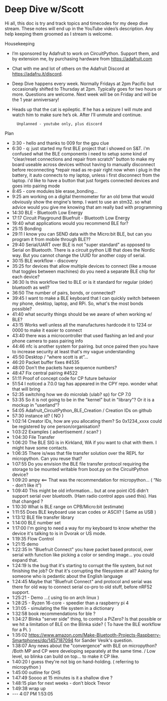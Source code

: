 # Deep Dive w/Scott


Hi all, this doc is try and track topics and timecodes for my deep dive stream. These notes will end up in the YouTube video’s description. Any help keeping them groomed as I stream is welcome.


Housekeeping
* I’m sponsored by Adafruit to work on CircuitPython. Support them, and by extension me, by purchasing hardware from https://adafruit.com
* Chat with me and lot of others on the Adafruit Discord at https://adafru.it/discord.
* Deep Dive happens every week. Normally Fridays at 2pm Pacific but occasionally shifted to Thursday at 2pm. Typically goes for two hours or more. Questions are welcome. Next week will be on Friday and will be the 1 year anniversary!
* Heads up that the cat is epileptic. If he has a seizure I will mute and watch him to make sure he’s ok. After I’ll unmute and continue.


        Unplanned - youtube only, plus discord
Plan
* 3:30 - hello and thanks to 009 for the gpu clue
* 6:30 - q: just started my first BLE project that i showed on S&T. i'm confused what the BLE components i need to setup some kind of "clear/reset connections and repair from scratch" button to make my board useable across devices without having to manually disconnect before reconnecting
*repair read as re-pair right now when i plug in the battery, it auto connects to my laptop, unless i first disconnect from the laptop. i'd like to have a button that just forgets connected devices and goes into pairing mode
* 8:45 - core modules ble erase_bonding…
* 9:25 am working on a digital thermometer for an old bmw that would obviously show the engine's temp. I want to use an stm32. so what advice would you give me knowing that am really bad with programming
* 14:30 BLE - Bluetooth Low Energy
* 17:17 Circuit Playground Bluefruit - Bluetooth Low Energy
* 19:40 what applications would you recommend BLE for?
* 25:15 Bonding
* 29:11 I know you can SEND data with the Micro:bit BLE, but can you program it from mobile through BLE??
* 29:40 Serial/UART over BLE is not "super standard" as opposed to Serial on Bluetooth. There is a circuit python LIB that does the Nordic way. But you cannot change the UUID for another copy of serial.
* 30:15 BLE workflow - discovery
* 35:25 for devices that allow multiple devices to connect (like a mouse that toggles between machines) do you need a separate BLE chip for each device?
* 36:30 Is this workflow tied to BLE or is it standard for regular (older) bluetooth as well?
* 36:50 The number of pairs, bonds, or connected?
* 39:45 ​I want to make a BLE keyboard that I can quickly switch between my phone, desktop, laptop, and RPi. So, what's the most bonds possible?
* 41:40 what security things should be we aware of when working w/ BLE?
* 43:15 Works well unless all the manufactures hardcode it to 1234 or 0000 to make it easier to connect
* 43:40 there was a microcontroller that used flashing an led and your phone camera to pass pairing info
* 44:46 nfc is another system for pairing. but once paired then you have to increase security at least that's my vague understanding
* 45:50 Desktop / “where scott is at”...
* 46:20 Packet buffer fixes #4535
* 48:00 ​Don't the packets have sequence numbers?
* 48:47 Fix central pairing #4522
* 51:11 Proof of concept code for CP future behavior
* 51:54 I noticed a 7.0.0 tag has appeared in the CPY repo. wonder what that will bring
* 52:35 switching how we do microlab (ulab? sp) for CP 7.0
* 53:35 So it is not going to be in the "kernel" but in "library"? Or it is a mockup in "userland"?
* 54:05 Adafruit_CircuitPython_BLE_Creation / Creation IDs on github
* 57:30 instance id?  ( NO )
* 1:02:14 Creator IDs, how are you allocating them? So 0x1234_xxxx could be registered by one person/organisation?
* 1:03:22 Examples ( advertisement / scan? )
* 1:04:30 File Transfer
* 1:06:20 The BLE SIG is in Kirkland, WA if you want to chat with them. I might have some contacts.
* 1:06:35 There is/was that file transfer solution over the REPL for micropython. Can you reuse that?
* 1:07:55 Do you envision the BLE file transfer protocol requiring the storage to be mounted writable from boot.py on the CircuitPython device?
* 1:09:20 ampy <== That was the recommendation for micropython… ( “No - don’t like it”)
* 1:09:40 This might be old information... but at one point iOS didn't support serial over bluetooth. (Ham radio control apps used this). Has that changed ?
* 1:10:30 What is BLE range on CPB/Micro:bit (estimate)
* 1:11:55 Does BLE keyboard use scan codes or ASCII? ( Same as USB )
* 1:13:12 BLE file transfer library
* 1:14:00 BLE number set
* 1:17:00 ​I'm going to need a way for my keyboard to know whether the device it's talking to is in Dvorak or US mode.
* 1:19:35 Flow Control
* 1:21:15 demo 
* 1:22:35 In "Bluefruit Connect" you have packet based protocol, over serial with function like picking a color or sending image... you could expand that.
* 1:24:19 Is the bug that it's starting to corrupt the file system, but not finishing the job? Or that it's corrupting the filesystem at all? Asking for someone who is pedantic about the English language
* 1:24:45 Maybe that "Bluefruit Connect" and protocol and serial was there for old way to connect serial co-pro to old stuff, before nRF52 support.
* 1:25:21 - Demo …( using tio  on arch linux )
* 1:28:25 - Ryzen 16-core - speedier than a raspberry pi 4
* 1:31:05 - simulating the file system in a dictionary
* 1:32:58 book recommendations for ble ?
* 1:34:27 Blinka "server side" thing, to control a PiZero? Is that possible or we hit a limitation of BLE on the Blinka side? ( To have the BLE workflow for a Pi. )
* 1:35:02 https://www.amazon.com/Make-Bluetooth-Projects-Raspberry-Smartphones/dp/1457187094 for Sander Vesik's question.
* 1:38:07 Any news about the "convergence" with BLE on micropython? /Both MP and CP were developing separately at the same time. / Low level, so blinka can build on top... to make it CP like.
* 1:40:20 ​I guess they're not big on hand-holding. ( referring to micropython )
* 1:45:00 outline for OHS
* 1:47:49 Soooo at 15 minutes is it a shallow dive ?
* 1:48:15 plan for next weeks - don’t block Trevor 
* 1:49:38 wrap up
* --- 4:07 PM 1:53:05
